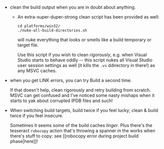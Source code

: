 
- clean the build output when you are in doubt about anything.
	- An extra-super-duper-strong clean script has been provided as well:

	  ```
	  cd platforms/win32/
	  ./nuke-all-build-directories.sh
	  ```

		will nuke everything that looks or smells like a build temporary or target file.

		Use this script if you wish to clean *rigorously*, e.g. when Visual Studio starts to behave oddly -- this script nukes all Visual Studio user session settings as well (it kills the `.vs` ddirectory in there!) as any MSVC caches.
	
- when you get LINK errors, you can try Build a second time.

  If that doesn't help, clean rigorously and retry building from scratch. MSVC can get confused and I've noticed some nasty mishaps when it starts to yak about corrupted IPDB files and such!
  
- When switching build targets, build twice if you feel lucky; clean & build twice if you feel insecure.

  Sometimes it seems some of the build caches *linger*. Plus there's the tesseract `robocopy` action that's throwing a spanner in the works when there's stuff to copy: see [[robocopy error during project build phase|here]]!
  